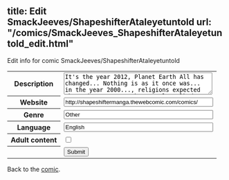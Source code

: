 title: Edit SmackJeeves/ShapeshifterAtaleyetuntold
url: "/comics/SmackJeeves_ShapeshifterAtaleyetuntold_edit.html"
---
Edit info for comic SmackJeeves/ShapeshifterAtaleyetuntold

<form name="comic" action="http://gaepostmail.appspot.com/comic/" method="post">
<table class="comicinfo">
<tr>
<th>Description</th><td><textarea name="description" cols="40" rows="3">It's the year 2012, Planet Earth All has changed... Nothing is as it once was... in the year 2000..., religions expected the end to come.. other people walked about oblivious to what will happen... the end..? In truth.. it couldn't he further from the truth... 2000.. something did happen... what happened..? Skies.. opened up.. foul souls picked up one by one.. took us as hosts.. fallen.. angels.. demons... took our bodies.. It was not the end... it was a new.... hurtful.. beginning.. The people chosen as the hosts of these bodies.. created a new race.. a race of warriors with godly powers and vitality... This race broke out in a day.. and shook the very foundations of the world... they were called.. OUTBREAKERS It's been 12 years now... humans are not in control of our world.. The outbreakers are now.. leading our world</textarea></td>
</tr>
<tr>
<th>Website</th><td><input type="text" name="url" value="http://shapeshiftermanga.thewebcomic.com/comics/" size="40"/></td>
</tr>
<tr>
<th>Genre</th><td><input type="text" name="genre" value="Other" size="40"/></td>
</tr>
<tr>
<th>Language</th><td><input type="text" name="language" value="English" size="40"/></td>
</tr>
<tr>
<th>Adult content</th><td><input type="checkbox" name="adult" value="adult" /></td>
</tr>
<tr>
<th></th><td>
<input type="hidden" name="comic" value="SmackJeeves_ShapeshifterAtaleyetuntold" />
<input type="submit" name="submit" value="Submit" />
</td>
</tr>
</table>
</form>

Back to the [comic](SmackJeeves_ShapeshifterAtaleyetuntold.html).

